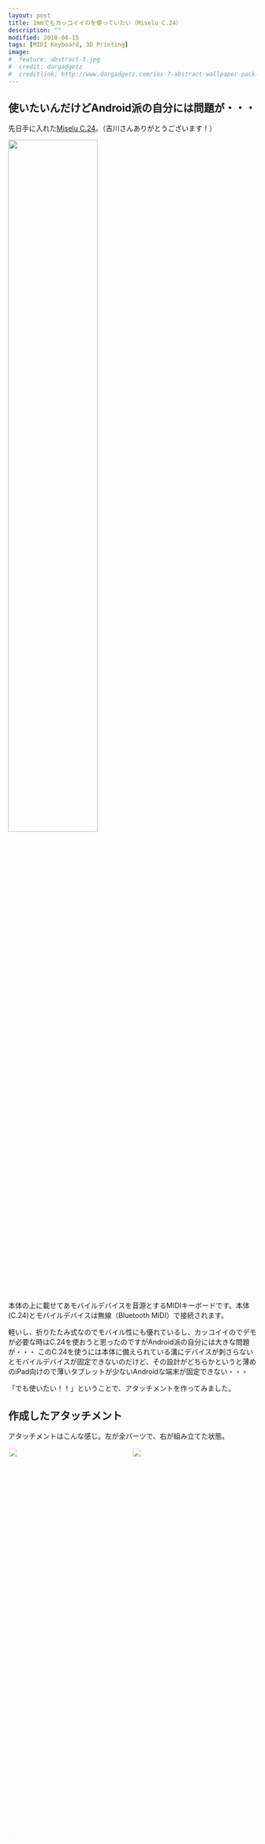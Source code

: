 ```yaml
---
layout: post
title: 1mmでもカッコイイのを使っていたい（Miselu C.24）
description: ""
modified: 2018-04-15
tags: [MIDI Keyboard, 3D Printing]
image:
#  feature: abstract-3.jpg
#  credit: dargadgetz
#  creditlink: http://www.dargadgetz.com/ios-7-abstract-wallpaper-pack-for-iphone-5-and-ipod-touch-retina/
---
```


## 使いたいんだけどAndroid派の自分には問題が・・・

先日手に入れた[Miselu C.24](http://miselu.com/c-24/)。（吉川さんありがとうございます！）
<div class="post-image-center">
<img src="{{ site.url }}/images/2018/04/c24_ipad_mini.jpg" width="60%">
</div>

本体の上に載せてあモバイルデバイスを音源とするMIDIキーボードです。本体(C.24)とモバイルデバイスは無線（Bluetooth MIDI）で接続されます。

軽いし、折りたたみ式なのでモバイル性にも優れているし、カッコイイのでデモが必要な時はC.24を使おうと思ったのですがAndroid派の自分には大きな問題が・・・
このC.24を使うには本体に備えられている溝にデバイスが刺さらないとモバイルデバイスが固定できないのだけど、その設計がどちらかというと薄めのiPad向けので薄いタブレットが少ないAndroidな端末が固定できない・・・

「でも使いたい！！」ということで、アタッチメントを作ってみました。

## 作成したアタッチメント
アタッチメントはこんな感じ。左が全パーツで、右が組み立てた状態。

<div class="post-image-center">
<img src="{{ site.url }}/images/2018/04/c24_attachment_parts.jpg" width="45%" style="filter:brightness(130%);">
<img src="{{ site.url }}/images/2018/04/c24_attachment_04.jpg" width="45%" style="filter:brightness(130%); margin-left:20px;">
</div>

取り付けるとこんな感じになります。左がC.24にセットした状態、右がC.24にセットしてタブレットを載せた状態。

<div class="post-image-center">
  <img src="{{ site.url }}/images/2018/04/c24_attachment_00.jpg" width="45%" style="">
  <img src="{{ site.url }}/images/2018/04/c24_attachment_01.jpg" width="45%" style="margin-left:20px">
</div>


## 無事にAndroidタブレットを固定できました
溝にはまらなかったAndroidタブレット([Lenovo Tab 4 Plus 8"](https://www.amazon.com/gp/product/B074FZZ4SG/))がしっかりと収まりました。（画面に表示されているアプリは[Web FM synthesizer](http://www.taktech.org/takm/WebFMSynth/)です）

<div class="post-image-center">
  <img src="{{ site.url }}/images/2018/04/c24_webaudio_fmsynth.jpg" width="60%">
</div>


## 3Dデータを公開します

STLファイルを公開していますのでご自由にお使いください！

- メインプレート：[左](https://blog.ryoyakawai.com/stl/2018/04/c24_left.stl)、[右](https://blog.ryoyakawai.com/stl/2018/04/c24_right.stl)
- [コネクションプレート](https://blog.ryoyakawai.com/stl/2018/04/c24_back_support_plate.stl)

<div class="post-image-center">
  <iframe id="vs_iframe" src="https://www.viewstl.com/?embedded&url=https://blog.ryoyakawai.com/stl/2018/04/c24_back_support_plate.stl&shading=flat&color=azure&bgcolor=transparent&clean=no&orientation=front&edges=yes&noborder=yes" style="border:0;margin:0;width:280px;height:150px;"></iframe>
</div>
<div class="post-image-center">
  <iframe id="vs_iframe" src="https://www.viewstl.com/?embedded&url=https://blog.ryoyakawai.com/stl/2018/04/c24_left.stl&shading=flat&color=azure&bgcolor=transparent&clean=no&orientation=front&edges=yes&noborder=yes" style="border:0;margin:0;width:280px;height:210px;"></iframe>
  <iframe id="vs_iframe" src="https://www.viewstl.com/?embedded&url=https://blog.ryoyakawai.com/stl/2018/04/c24_right.stl&shading=flat&color=azure&bgcolor=transparent&clean=no&orientation=front&edges=yes&noborder=yes" style="border:0;margin:0;width:280px;height:210px;"></iframe>
</div>


### プロトタイプ達

図面を起こすまでに作ったプロトタイプ達。右下から左へ、右上から左への順に進みました。

現物と合わせながら採寸してプロトタイプ作り、最終的に3Dデータにするまでで3〜4時間くらいで、
頭で考えてるくらいなら作ったほうが速いな〜、と思いました。プリントも全部で3時間くらいだったと思います。


<div class="post-image-center">
  <img src="{{ site.url }}/images/2018/04/c24_attachment_prototype.jpg" width="60%" style="filter:brightness(130%); border-radius:5px;">
</div>


## リンク

- [Miselu C.24](http://miselu.com/c-24/)
- [Lenovo Tab 4 Plus, 8"](https://www.amazon.com/gp/product/B074FZZ4SG/)

